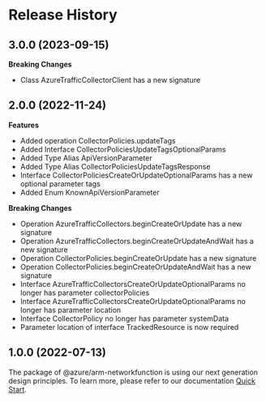 # Release History
    
## 3.0.0 (2023-09-15)
    
**Breaking Changes**

  - Class AzureTrafficCollectorClient has a new signature
    
    
## 2.0.0 (2022-11-24)
    
**Features**

  - Added operation CollectorPolicies.updateTags
  - Added Interface CollectorPoliciesUpdateTagsOptionalParams
  - Added Type Alias ApiVersionParameter
  - Added Type Alias CollectorPoliciesUpdateTagsResponse
  - Interface CollectorPoliciesCreateOrUpdateOptionalParams has a new optional parameter tags
  - Added Enum KnownApiVersionParameter

**Breaking Changes**

  - Operation AzureTrafficCollectors.beginCreateOrUpdate has a new signature
  - Operation AzureTrafficCollectors.beginCreateOrUpdateAndWait has a new signature
  - Operation CollectorPolicies.beginCreateOrUpdate has a new signature
  - Operation CollectorPolicies.beginCreateOrUpdateAndWait has a new signature
  - Interface AzureTrafficCollectorsCreateOrUpdateOptionalParams no longer has parameter collectorPolicies
  - Interface AzureTrafficCollectorsCreateOrUpdateOptionalParams no longer has parameter location
  - Interface CollectorPolicy no longer has parameter systemData
  - Parameter location of interface TrackedResource is now required
    
    
## 1.0.0 (2022-07-13)

The package of @azure/arm-networkfunction is using our next generation design principles. To learn more, please refer to our documentation [Quick Start](https://aka.ms/js-track2-quickstart).
